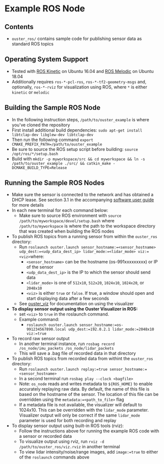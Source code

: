 # Example ROS Node

## Contents
* `ouster_ros/` contains sample code for publishing sensor data as standard ROS topics

## Operating System Support
* Tested with [ROS Kinetic](http://wiki.ros.org/kinetic/Installation/Ubuntu) on Ubuntu 16.04 and
  [ROS Melodic](http://wiki.ros.org/melodic/Installation/Ubuntu) on Ubuntu 18.04
* Additionally requires `ros-*-pcl-ros`, `ros-*-tf2-geometry-msgs` and, optionally,
  `ros-*-rviz` for visualization using ROS, where `*` is either `kinetic` or `melodic`

## Building the Sample ROS Node
* In the following instruction steps, `/path/to/ouster_example` is where you've cloned the repository
* First install additional build dependencies: `sudo apt-get install libtclap-dev libglew-dev
  libtclap-dev`
* Then run the following command `export CMAKE_PREFIX_PATH=/path/to/ouster_example`
* Be sure to source the ROS setup script before building: `source /opt/ros/*/setup.bash`
* Build with `mkdir -p myworkspace/src && cd myworkspace && ln -s /path/to/ouster_example ./src/ &&
  catkin_make -DCMAKE_BUILD_TYPE=Release`

## Running the Sample ROS Nodes
* Make sure the sensor is connected to the network and has obtained a DHCP
  lease. See section 3.1 in the accompanying [software user guide](https://www.ouster.com/resources)
  for more details
* In each new terminal for each command below:
    - Make sure to source ROS environment with `source /path/to/myworkspace/devel/setup.bash` where
      `/path/to/myworkspace` is where the path to the workspace directory that was created when
      building the ROS nodes
* To publish ROS topics from a running sensor from within the `ouster_ros` directory:
    - Run `roslaunch ouster.launch sensor_hostname:=<sensor_hostname>
      udp_dest:=<udp_data_dest_ip> lidar_mode:=<lidar_mode> viz:=<viz>`where:
        - `<sensor_hostname>` can be the hostname (os-991xxxxxxxxx) or IP of the sensor
        - `<udp_data_dest_ip>` is the IP to which the sensor should send data
        - `<lidar_mode>` is one of `512x10`, `512x20`, `1024x10`, `1024x20`, or `2048x10`
        - `<viz>` is either `true` or `false`. If true, a window should open and start
          displaying data after a few seconds
    - See [ouster_viz](../ouster_viz/README.md) for documentation on using the visualizer
* **To display sensor output using the Ouster Visualizer in ROS:**
    - set `<viz>` to `true` in the roslaunch command.
    - Example command:
        - `roslaunch ouster.launch sensor_hostname:=os-991234567890.local
          udp_dest:=192.0.2.1 lidar_mode:=2048x10 viz:=true`
* To record raw sensor output
    - In another terminal instance, run `rosbag record /os_node/imu_packets
     /os_node/lidar_packets`
    - This will save a .bag file of recorded data in that directory
* To publish ROS topics from recorded data from withint the `ouster_ros` directory:
    - Run `roslaunch ouster.launch replay:=true
      sensor_hostname:=<sensor_hostname>`
    - In a second terminal run `rosbag play --clock <bagfile>`
    - Note: `os_node` reads and writes metadata to `${ROS_HOME}` to enable
      accurately replaying raw data. By default, the name of this file is based
      on the hostname of the sensor. The location of this file can be overridden
      using the `metadata:=<path_to_file>` flag
    - If a metadata file is not available, the visualizer will default to
      1024x10. This can be overridden with the `lidar_mode`
      parameter. Visualizer output will only be correct if the same `lidar_mode`
      parameter is used for both recording and replay
* To display sensor output using built-in ROS tools (rviz):
    - Follow the instructions above for running the example ROS code with a
      sensor or recorded data
    - To visualize output using rviz, run `rviz -d /path/to/ouster_ros/viz.rviz`
      in another terminal
    - To view lidar intensity/noise/range images, add `image:=true` to either of
      the `roslaunch` commands above
